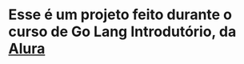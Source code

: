 # Esse é um projeto feito durante o curso de Go Lang Introdutório, da [Alura](https://www.alura.com.br/)
